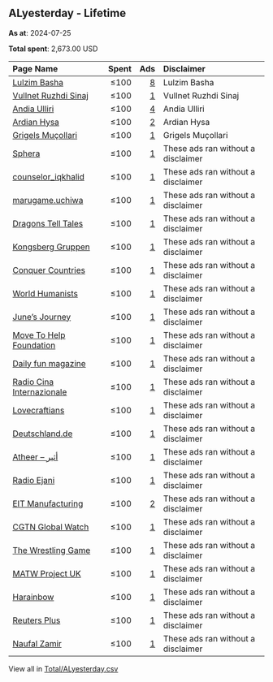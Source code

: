 ## ALyesterday - Lifetime
**As at**: 2024-07-25

**Total spent**: 2,673.00 USD

|Page Name|Spent|Ads|Disclaimer|
|:---|---:|---:|:---|
|[Lulzim Basha](https://www.facebook.com/166424440075412)|≤100|[8](https://www.facebook.com/ads/library/?active_status=all&ad_type=political_and_issue_ads&country=ALyesterday&view_all_page_id=166424440075412&search_type=page&media_type=all)|Lulzim Basha|
|[Vullnet Ruzhdi Sinaj](https://www.facebook.com/1272430732865665)|≤100|[1](https://www.facebook.com/ads/library/?active_status=all&ad_type=political_and_issue_ads&country=ALyesterday&view_all_page_id=1272430732865665&search_type=page&media_type=all)|Vullnet Ruzhdi Sinaj|
|[Andia Ulliri](https://www.facebook.com/109289267895816)|≤100|[4](https://www.facebook.com/ads/library/?active_status=all&ad_type=political_and_issue_ads&country=ALyesterday&view_all_page_id=109289267895816&search_type=page&media_type=all)|Andia Ulliri|
|[Ardian Hysa](https://www.facebook.com/125092380502767)|≤100|[2](https://www.facebook.com/ads/library/?active_status=all&ad_type=political_and_issue_ads&country=ALyesterday&view_all_page_id=125092380502767&search_type=page&media_type=all)|Ardian Hysa|
|[Grigels Muçollari](https://www.facebook.com/226703677454155)|≤100|[1](https://www.facebook.com/ads/library/?active_status=all&ad_type=political_and_issue_ads&country=ALyesterday&view_all_page_id=226703677454155&search_type=page&media_type=all)|Grigels Muçollari|
|[Sphera](https://www.facebook.com/104715858410560)|≤100|[1](https://www.facebook.com/ads/library/?active_status=all&ad_type=political_and_issue_ads&country=ALyesterday&view_all_page_id=104715858410560&search_type=page&media_type=all)|These ads ran without a disclaimer|
|[counselor_iqkhalid](https://www.facebook.com/344055702123676)|≤100|[1](https://www.facebook.com/ads/library/?active_status=all&ad_type=political_and_issue_ads&country=ALyesterday&view_all_page_id=344055702123676&search_type=page&media_type=all)|These ads ran without a disclaimer|
|[marugame.uchiwa](https://www.facebook.com/109670551713265)|≤100|[1](https://www.facebook.com/ads/library/?active_status=all&ad_type=political_and_issue_ads&country=ALyesterday&view_all_page_id=109670551713265&search_type=page&media_type=all)|These ads ran without a disclaimer|
|[Dragons Tell Tales](https://www.facebook.com/107117445556367)|≤100|[1](https://www.facebook.com/ads/library/?active_status=all&ad_type=political_and_issue_ads&country=ALyesterday&view_all_page_id=107117445556367&search_type=page&media_type=all)|These ads ran without a disclaimer|
|[Kongsberg Gruppen](https://www.facebook.com/188789377812793)|≤100|[1](https://www.facebook.com/ads/library/?active_status=all&ad_type=political_and_issue_ads&country=ALyesterday&view_all_page_id=188789377812793&search_type=page&media_type=all)|These ads ran without a disclaimer|
|[Conquer Countries](https://www.facebook.com/351244834736685)|≤100|[1](https://www.facebook.com/ads/library/?active_status=all&ad_type=political_and_issue_ads&country=ALyesterday&view_all_page_id=351244834736685&search_type=page&media_type=all)|These ads ran without a disclaimer|
|[World Humanists](https://www.facebook.com/363221096875204)|≤100|[1](https://www.facebook.com/ads/library/?active_status=all&ad_type=political_and_issue_ads&country=ALyesterday&view_all_page_id=363221096875204&search_type=page&media_type=all)|These ads ran without a disclaimer|
|[June’s Journey](https://www.facebook.com/1751278701797841)|≤100|[1](https://www.facebook.com/ads/library/?active_status=all&ad_type=political_and_issue_ads&country=ALyesterday&view_all_page_id=1751278701797841&search_type=page&media_type=all)|These ads ran without a disclaimer|
|[Move To Help Foundation](https://www.facebook.com/185561295623272)|≤100|[1](https://www.facebook.com/ads/library/?active_status=all&ad_type=political_and_issue_ads&country=ALyesterday&view_all_page_id=185561295623272&search_type=page&media_type=all)|These ads ran without a disclaimer|
|[Daily fun magazine](https://www.facebook.com/178355362032581)|≤100|[1](https://www.facebook.com/ads/library/?active_status=all&ad_type=political_and_issue_ads&country=ALyesterday&view_all_page_id=178355362032581&search_type=page&media_type=all)|These ads ran without a disclaimer|
|[Radio Cina Internazionale](https://www.facebook.com/299227550122220)|≤100|[1](https://www.facebook.com/ads/library/?active_status=all&ad_type=political_and_issue_ads&country=ALyesterday&view_all_page_id=299227550122220&search_type=page&media_type=all)|These ads ran without a disclaimer|
|[Lovecraftians](https://www.facebook.com/1314636791961346)|≤100|[1](https://www.facebook.com/ads/library/?active_status=all&ad_type=political_and_issue_ads&country=ALyesterday&view_all_page_id=1314636791961346&search_type=page&media_type=all)|These ads ran without a disclaimer|
|[Deutschland.de](https://www.facebook.com/31292782350)|≤100|[1](https://www.facebook.com/ads/library/?active_status=all&ad_type=political_and_issue_ads&country=ALyesterday&view_all_page_id=31292782350&search_type=page&media_type=all)|These ads ran without a disclaimer|
|[Atheer – أثير](https://www.facebook.com/855254981507596)|≤100|[1](https://www.facebook.com/ads/library/?active_status=all&ad_type=political_and_issue_ads&country=ALyesterday&view_all_page_id=855254981507596&search_type=page&media_type=all)|These ads ran without a disclaimer|
|[Radio Ejani](https://www.facebook.com/437241682996744)|≤100|[1](https://www.facebook.com/ads/library/?active_status=all&ad_type=political_and_issue_ads&country=ALyesterday&view_all_page_id=437241682996744&search_type=page&media_type=all)|These ads ran without a disclaimer|
|[EIT Manufacturing](https://www.facebook.com/344556279642937)|≤100|[2](https://www.facebook.com/ads/library/?active_status=all&ad_type=political_and_issue_ads&country=ALyesterday&view_all_page_id=344556279642937&search_type=page&media_type=all)|These ads ran without a disclaimer|
|[CGTN Global Watch](https://www.facebook.com/102763451168445)|≤100|[1](https://www.facebook.com/ads/library/?active_status=all&ad_type=political_and_issue_ads&country=ALyesterday&view_all_page_id=102763451168445&search_type=page&media_type=all)|These ads ran without a disclaimer|
|[The Wrestling Game](https://www.facebook.com/138278482866502)|≤100|[1](https://www.facebook.com/ads/library/?active_status=all&ad_type=political_and_issue_ads&country=ALyesterday&view_all_page_id=138278482866502&search_type=page&media_type=all)|These ads ran without a disclaimer|
|[MATW Project UK](https://www.facebook.com/108645754989425)|≤100|[1](https://www.facebook.com/ads/library/?active_status=all&ad_type=political_and_issue_ads&country=ALyesterday&view_all_page_id=108645754989425&search_type=page&media_type=all)|These ads ran without a disclaimer|
|[Harainbow](https://www.facebook.com/170578859467775)|≤100|[1](https://www.facebook.com/ads/library/?active_status=all&ad_type=political_and_issue_ads&country=ALyesterday&view_all_page_id=170578859467775&search_type=page&media_type=all)|These ads ran without a disclaimer|
|[Reuters Plus](https://www.facebook.com/1096538887134446)|≤100|[1](https://www.facebook.com/ads/library/?active_status=all&ad_type=political_and_issue_ads&country=ALyesterday&view_all_page_id=1096538887134446&search_type=page&media_type=all)|These ads ran without a disclaimer|
|[Naufal Zamir](https://www.facebook.com/1624751031174257)|≤100|[1](https://www.facebook.com/ads/library/?active_status=all&ad_type=political_and_issue_ads&country=ALyesterday&view_all_page_id=1624751031174257&search_type=page&media_type=all)|These ads ran without a disclaimer|

View all in [Total/ALyesterday.csv](../../MetaData/Total/ALyesterday.csv)
